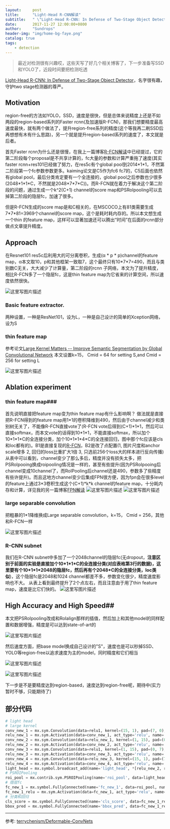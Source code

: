 ```yaml
---
layout:     post
title:      "Light-Head R-CNN解读"
subtitle:   " \"Light-Head R-CNN: In Defense of Two-Stage Object Detector\""
date:       2017-11-27 12:00:00+0800
author:     "Sundrops"
header-img: "img/home-bg-faye.png"
catalog: true
tags:
    - detection
---
```


> 最近对检测很有兴趣哎，这些天写了好几个相关博客了，下一步准备写SSD和YOLO了，近段时间要把检测吃透

[Light-Head R-CNN: In Defense of Two-Stage Object Detector](https://arxiv.org/pdf/1711.07264.pdf)，名字很有趣，守护two stage检测器的尊严。

## Motivation ##
region-free的方法如YOLO，SSD，速度是很快，但是总体来说精度上还是不如两段的region-based系列的Faster rcnn(及加速版R-FCN)，那我们想要精度最高速度最快，就有两个做法了，提升region-free系列的精度(这个等我再二刷SSD后再想想有木有什么思路)，另一个就是提升region-based系列的速度了，本文就是后者。

首先Faster rcnn为什么还是很慢，在我上一篇博客[R-FCN解读](http://blog.csdn.net/u013010889/article/details/78630871)中已经提过，它的第二阶段每个proposal是不共享计算的，fc大量的参数和计算严重拖了速度(其实faster rcnn+res101已经做了努力，在res5c有个global pool到2014\*1\*1，不然第二阶段第一个fc参数参数更多。kaiming论文是C5作为fc6 fc7的，C5后面也依然有global pool，最后分类肯定要有一个全连接的，global pool之后参数也少很多(2048\*1\*1\*C，不然就是2048\*7\*7\*C))。而R-FCN就在着力于解决这个第二阶段的问题，通过生成一个k^2(C+1) channel的score map和PSRoIpooling可以去掉第二阶段的隐层fc，加速了很多。

但是R-FCN生成的score map是和C相关的，在MSCOCO上有81类需要生成7\*7\*81=3969个channel的score map，这个是耗时耗内存的。所以本文想生成一个thin 的feature map，这样可以显著加速还可以腾出“时间”在后面的rcnn部分做点文章提升精度。

## Approach ##
在Resnet101 res5c后利用大的可分离卷积，生成(α * p * p)channel的feature map，α本文取10，p和其他框架一致取7，这个最终只有10\*7\*7=490，而且与类别数C无关，大大减少了计算量，第二阶段的rcnn 子网络，本文为了提升精度，相比R-FCN多了一个隐层fc，这是thin feature map为它省来的计算空间，所以速度依然很快。

![这里写图片描述](http://img.blog.csdn.net/20171127182746193?watermark/2/text/aHR0cDovL2Jsb2cuY3Nkbi5uZXQvdTAxMzAxMDg4OQ==/font/5a6L5L2T/fontsize/400/fill/I0JBQkFCMA==/dissolve/70/gravity/SouthEast)

### Basic feature extractor. ###

两种设置，一种是ResNet101，设为L，一种是自己设计的简单的Xception网络，设为S

### thin feature map ###
参考论文[Large Kernel Matters -- Improve Semantic Segmentation by Global Convolutional Network](https://arxiv.org/abs/1703.02719)
本文设置k=15， Cmid = 64 for setting S,and Cmid = 256 for setting L

![这里写图片描述](http://img.blog.csdn.net/20171127201127575?watermark/2/text/aHR0cDovL2Jsb2cuY3Nkbi5uZXQvdTAxMzAxMDg4OQ==/font/5a6L5L2T/fontsize/400/fill/I0JBQkFCMA==/dissolve/70/gravity/SouthEast)

## Ablation experiment ##

### thin feature map###

首先说明直接把feature map变为thin feature map有什么影响啊？
做法就是直接把R-FCN得到的feature map用1*1的卷积降维到490，然后由于channel减少和类别树无关了，不能像R-FCN直接vote了(R-FCN vote后得到(C+1)\*1\*1，然后可以直接softmax，而本文vote的话得到10\*1\*1，不能直接softmax，所以加个10\*1\*1\*C的全连接分类，加个10\*1\*1\*4\*C的全连接回归，图中那个fc应该是cls和loc都有的)。B1是直接复现的[R-FCN](https://github.com/msracver/Deformable-ConvNets)，B2是改了点配置(1, 图片尺度和anchor scale增多 2, 回归的loss比重扩大1倍 3, 只选前256个loss大的样本进行反向传播)
从表中可以看到，channel变少了那么多后，精度并没有损失太多，把PSRoIpooing换成roipooling情况是一样的，甚至有些提升(因为PSRoIpooing后channel变成10channel了，而RoIPooling后channel还是490，参数多了些精度有些许提升)。而且这地方channel变少后集成FPN很方便，因为fpn会在很多level的feature上通过3\*3卷积生成这个(C+1)\*k\*k channel的feature map，十分耗内存和计算，详见我的另一篇博客[FPN解读](http://blog.csdn.net/u013010889/article/details/78658135)
![这里写图片描述](http://img.blog.csdn.net/20171127201415645?watermark/2/text/aHR0cDovL2Jsb2cuY3Nkbi5uZXQvdTAxMzAxMDg4OQ==/font/5a6L5L2T/fontsize/400/fill/I0JBQkFCMA==/dissolve/70/gravity/SouthEast)
![这里写图片描述](http://img.blog.csdn.net/20171127203158129?watermark/2/text/aHR0cDovL2Jsb2cuY3Nkbi5uZXQvdTAxMzAxMDg4OQ==/font/5a6L5L2T/fontsize/400/fill/I0JBQkFCMA==/dissolve/70/gravity/SouthEast)

### large separable convolution ###
把粗暴的1*1降维换成Large separable convolution，k=15， Cmid = 256，其他和R-FCN一样

![这里写图片描述](http://img.blog.csdn.net/20171127202554329?watermark/2/text/aHR0cDovL2Jsb2cuY3Nkbi5uZXQvdTAxMzAxMDg4OQ==/font/5a6L5L2T/fontsize/400/fill/I0JBQkFCMA==/dissolve/70/gravity/SouthEast)

### R-CNN subnet ###
我们在R-CNN subnet中多加了一个2048channel的隐层fc(无dropout，**注意区别于前面的实验是直接加个10\*1\*1\*C的全连接分类(对应表格第3行的数据)，这里要有个10\*1\*1\*2048的隐层fc，然后再有个2048\*C的全连接分类，loc类似**)，这个隐层fc是2048和1024 channel都差不多，参数变化很少，精度速度影响也不大。
从表上看到最终提升了2个点左右，而且注意由于用了thin feature map，速度是比它们快的。
![这里写图片描述](http://img.blog.csdn.net/20171127203615533?watermark/2/text/aHR0cDovL2Jsb2cuY3Nkbi5uZXQvdTAxMzAxMDg4OQ==/font/5a6L5L2T/fontsize/400/fill/I0JBQkFCMA==/dissolve/70/gravity/SouthEast)

## High Accuracy and High Speed##

本文把PSRoIpooling改成和RoIalign那样的插值，然后加上和其他model的同样配置和数据增强，精度是可以达到state-of-art的

![这里写图片描述](http://img.blog.csdn.net/20171127204155172?watermark/2/text/aHR0cDovL2Jsb2cuY3Nkbi5uZXQvdTAxMzAxMDg4OQ==/font/5a6L5L2T/fontsize/400/fill/I0JBQkFCMA==/dissolve/70/gravity/SouthEast)

然后速度方面，把base model换成自己设计的"S"，速度也是可以秒掉SSD、YOLO等region-free以追求速度为主的model，同时精度和它们相当

![这里写图片描述](http://img.blog.csdn.net/20171127204354357?watermark/2/text/aHR0cDovL2Jsb2cuY3Nkbi5uZXQvdTAxMzAxMDg4OQ==/font/5a6L5L2T/fontsize/400/fill/I0JBQkFCMA==/dissolve/70/gravity/SouthEast)

![这里写图片描述](http://img.blog.csdn.net/20171127204404354?watermark/2/text/aHR0cDovL2Jsb2cuY3Nkbi5uZXQvdTAxMzAxMDg4OQ==/font/5a6L5L2T/fontsize/400/fill/I0JBQkFCMA==/dissolve/70/gravity/SouthEast)

下一步是不是要精度达到region-based，速度达到region-free呢，期待中(实力暂时不够，只能期待了)

## 部分代码 ##
```python
# light head
# large kernel
conv_new_1 = mx.sym.Convolution(data=relu1, kernel=(15, 1), pad=(7, 0), num_filter=256, name="conv_new_1", lr_mult=3.0)
relu_new_1 = mx.sym.Activation(data=conv_new_1, act_type='relu', name='relu1')
conv_new_2 = mx.sym.Convolution(data=relu_new_1, kernel=(1, 15), pad=(0, 7), num_filter=10*7*7, name="conv_new_2", lr_mult=3.0)
relu_new_2 = mx.sym.Activation(data=conv_new_2, act_type='relu', name='relu2')
conv_new_3 = mx.sym.Convolution(data=relu1, kernel=(1, 15), pad=(0, 7), num_filter=256, name="conv_new_3", lr_mult=3.0)
relu_new_3 = mx.sym.Activation(data=conv_new_3, act_type='relu', name='relu3')
conv_new_4 = mx.sym.Convolution(data=relu_new_3, kernel=(15, 1), pad=(7, 0), num_filter=10*7*7, name="conv_new_4", lr_mult=3.0)
relu_new_4 = mx.sym.Activation(data=conv_new_4, act_type='relu', name='relu4')
light_head = mx.symbol.broadcast_add(name='light_head', *[relu_new_2, relu_new_4])
# PSROIPooling
roi_pool = mx.contrib.sym.PSROIPooling(name='roi_pool', data=light_head, rois=rois, group_size=7, pooled_size=7, output_dim=10, spatial_scale=0.0625)
# 隐层fc
fc_new_1 = mx.symbol.FullyConnected(name='fc_new_1', data=roi_pool, num_hidden=2048)
fc_new_1_relu = mx.sym.Activation(data=fc_new_1, act_type='relu', name='fc_new_1_relu')
# 分类和回归
cls_score = mx.symbol.FullyConnected(name='cls_score', data=fc_new_1_relu, num_hidden=num_classes)
bbox_pred = mx.symbol.FullyConnected(name='bbox_pred', data=fc_new_1_relu, num_hidden=num_reg_classes * 4)
```

----------
参考:
[terrychenism/Deformable-ConvNets](https://github.com/terrychenism/Deformable-ConvNets/blob/master/rfcn/symbols/resnet_v1_101_rfcn_light.py#L784)
